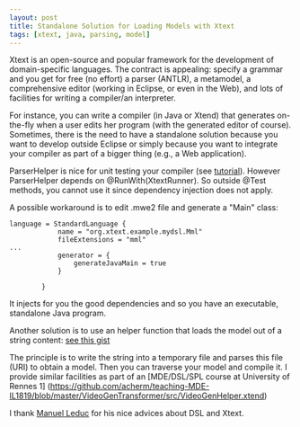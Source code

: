 ```yaml
---
layout: post
title: Standalone Solution for Loading Models with Xtext  
tags: [xtext, java, parsing, model] 
---
```


Xtext is an open-source and popular framework for the development of domain-specific languages. 
The contract is appealing: specify a grammar and you get for free (no effort) a parser (ANTLR), a metamodel, a comprehensive editor (working in Eclipse, or even in the Web), and lots of facilities for writing a compiler/an interpreter. 

For instance, you can write a compiler (in Java or Xtend) that generates on-the-fly when a user edits her program (with the generated editor of course). Sometimes, there is the need to have a standalone solution because you want to develop outside Eclipse or simply because you want to integrate your compiler as part of a bigger thing (e.g., a Web application). 

ParserHelper is nice for unit testing your compiler (see [tutorial](https://www.eclipse.org/Xtext/documentation/103_domainmodelnextsteps.html#tutorial-unit-tests)). 
However ParserHelper depends on @RunWith(XtextRunner). 
So outside @Test methods, you cannot use it since dependency injection does not apply.

A possible workaround is to edit .mwe2 file and generate a "Main" class:
```
language = StandardLanguage {
            name = "org.xtext.example.mydsl.Mml"
            fileExtensions = "mml"
...            
            generator = {
                generateJavaMain = true 
            }            
            
        } 
```
It injects for you the good dependencies and so you have an executable, standalone Java program. 

Another solution is to use an helper function that loads the model out of a string content:
[see this gist](https://gist.github.com/acherm/bf7896a81d8db2c3726e82e8d4d921ec)

The principle is to write the string into a temporary file and parses this file (URI) to obtain a model. 
Then you can traverse your model and compile it. 
I provide similar facilities as part of an [MDE/DSL/SPL course at University of Rennes 1] (https://github.com/acherm/teaching-MDE-IL1819/blob/master/VideoGenTransformer/src/VideoGenHelper.xtend)

I thank [Manuel Leduc](https://mleduc.xyz/) for his nice advices about DSL and Xtext.


 





